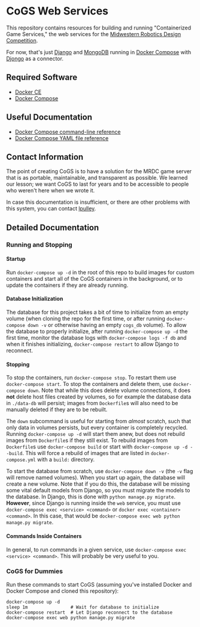 # CoGS Web Services

This repository contains resources for building and running "Containerized Game Services," the web services for the [Midwestern Robotics Design Competition](http://mrdc.ec.illinois.edu/).

For now, that's just [Django](https://www.djangoproject.com/) and [MongoDB](https://www.mongodb.com/) running in [Docker Compose](https://docs.docker.com/compose/) with [Djongo](https://nesdis.github.io/djongo/) as a connector.

## Required Software

- [Docker CE](https://docs.docker.com/install/)
- [Docker Compose](https://docs.docker.com/compose/install/)

## Useful Documentation

- [Docker Compose command-line reference](https://docs.docker.com/compose/reference/overview/)
- [Docker Compose YAML file reference](https://docs.docker.com/compose/compose-file/)

## Contact Information

The point of creating CoGS is to have a solution for the MRDC game server that is as portable, maintainable, and transparent as possible. We learned our lesson; we want CoGS to last for years and to be accessible to people who weren't here when we wrote it.

In case this documentation is insufficient, or there are other problems with this system, you can contact [lpulley](https://github.com/lpulley/).

## Detailed Documentation

### Running and Stopping

#### Startup

Run `docker-compose up -d` in the root of this repo to build images for custom containers and start all of the CoGS containers in the background, or to update the containers if they are already running.

#### Database Initialization

The database for this project takes a bit of time to initialize from an empty volume (when cloning the repo for the first time, or after running `docker-compose down -v` or otherwise having an empty `cogs_db` volume). To allow the database to properly initialize, after running `docker-compose up -d` the first time, monitor the database logs with `docker-compose logs -f db` and when it finishes initializing, `docker-compose restart` to allow Django to reconnect.

#### Stopping

To stop the containers, run `docker-compose stop`. To restart them use `docker-compose start`. To stop the containers and delete them, use `docker-compose down`. Note that while this does delete volume connections, it does **not** delete host files created by volumes, so for example the database data in `./data-db` will persist; images from `Dockerfile`s will also need to be manually deleted if they are to be rebuilt.

The `down` subcommand is useful for starting from *almost* scratch, such that only data in volumes persists, but every container is completely recycled. Running `docker-compose up -d` will start them anew, but does not rebuild images from `Dockerfile`s if they still exist. To rebuild images from `Dockerfile`s use `docker-compose build` or start with `docker-compose up -d --build`. This will force a rebuild of images that are listed in `docker-compose.yml` with a `build:` directory.

To start the database from scratch, use `docker-compose down -v` (the `-v` flag will remove named volumes). When you start up again, the database will create a new volume. Note that if you do this, the database will be missing some vital default models from Django, so you must migrate the models to the database. In Django, this is done with `python manage.py migrate`. **However**, since Django is running inside the `web` service, you must use `docker-compose exec <service> <command>` or `docker exec <container> <command>`. In this case, that would be `docker-compose exec web python manage.py migrate`.

#### Commands Inside Containers

In general, to run commands in a given service, use `docker-compose exec <service> <command>`. This will probably be very useful to you.

### CoGS for Dummies

Run these commands to start CoGS (assuming you've installed Docker and Docker Compose and cloned this repository):

```
docker-compose up -d
sleep 1m                # Wait for database to initialize
docker-compose restart  # Let Django reconnect to the database
docker-compose exec web python manage.py migrate
```

